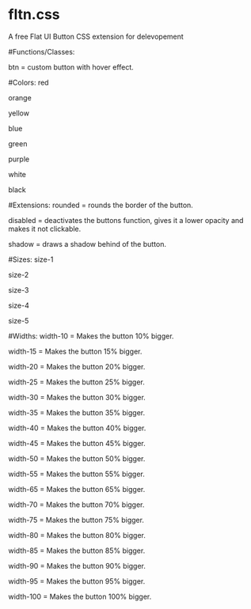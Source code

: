 # fltn.css
A free Flat UI Button CSS extension for delevopement



#Functions/Classes:

btn = custom button with hover effect.	



#Colors:
red

orange

yellow

blue

green

purple

white

black



#Extensions:
rounded = rounds the border of the button.

disabled = deactivates the buttons function, gives it a lower opacity and makes it not clickable.

shadow = draws a shadow behind of the button.


#Sizes:
size-1

size-2

size-3

size-4 

size-5


#Widths:
width-10 = Makes the button 10% bigger.

width-15 = Makes the button 15% bigger.

width-20 = Makes the button 20% bigger.

width-25 = Makes the button 25% bigger.

width-30 = Makes the button 30% bigger.

width-35 = Makes the button 35% bigger.

width-40 = Makes the button 40% bigger.

width-45 = Makes the button 45% bigger.

width-50 = Makes the button 50% bigger.

width-55 = Makes the button 55% bigger.

width-65 = Makes the button 65% bigger.

width-70 = Makes the button 70% bigger.

width-75 = Makes the button 75% bigger.

width-80 = Makes the button 80% bigger.

width-85 = Makes the button 85% bigger.

width-90 = Makes the button 90% bigger.

width-95 = Makes the button 95% bigger.

width-100 = Makes the button 100% bigger.
